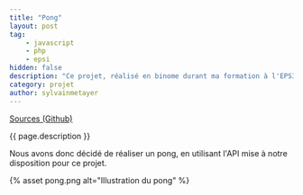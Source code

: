```yaml
---
title: "Pong"
layout: post
tag: 
    - javascript
    - php
    - epsi
hidden: false
description: "Ce projet, réalisé en binome durant ma formation à l'EPSI avait pour but de concevoir un jeu avec un système temps réel."
category: projet
author: sylvainmetayer
---
```


[Sources (Github)](https://github.com/EPSIBordeaux/temps-reel)

{{ page.description }}

Nous avons donc décidé de réaliser un pong, en utilisant l'API mise à notre disposition pour ce projet.

{% asset pong.png alt="Illustration du pong" %}
